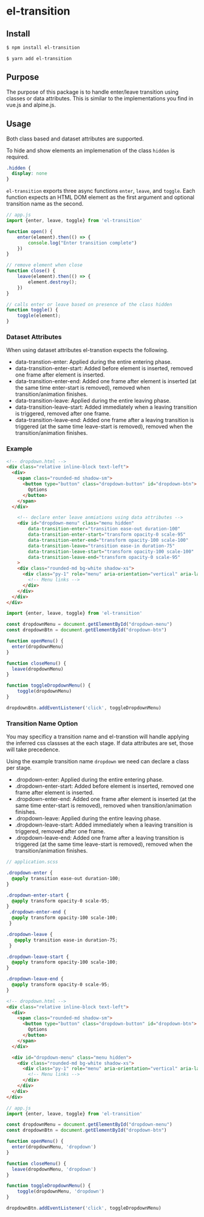 # el-transition

## Install
```bash
$ npm install el-transition
```

```
$ yarn add el-transition
```

## Purpose
The purpose of this package is to handle enter/leave transition using classes or data attributes. This is similar to the implementations you find in vue.js and alpine.js.

## Usage
Both class based and dataset attributes are supported. 

To hide and show elements an implemenation of the class `hidden` is required.  

```css
.hidden {
  display: none
}
```

`el-transition` exports three async functions `enter`, `leave`, and `toggle`. Each function expects an HTML DOM element as the first argument and optional transition name as the second. 

```js
// app.js
import {enter, leave, toggle} from 'el-transition'

function open() {
    enter(element).then(() => {
        console.log("Enter transition complete")
    })
}

// remove element when close
function close() {
    leave(element).then(() => {
        element.destroy();
    })
}

// calls enter or leave based on presence of the class hidden
function toggle() {
    toggle(element);
}
```

### Dataset Attributes
When using dataset attributes el-transtion expects the following.

* data-transtion-enter: Applied during the entire entering phase.
* data-transition-enter-start: Added before element is inserted, removed one frame after element is inserted.
* data-transition-enter-end: Added one frame after element is inserted (at the same time enter-start is removed), removed when transition/animation finishes.
* data-transition-leave: Applied during the entire leaving phase.
* data-transition-leave-start: Added immediately when a leaving transition is triggered, removed after one frame.
* data-transition-leave-end: Added one frame after a leaving transition is triggered (at the same time leave-start is removed), removed when the transition/animation finishes.


### Example 
```html
<!-- dropdown.html -->
<div class="relative inline-block text-left">
  <div>
    <span class="rounded-md shadow-sm">
      <button type="button" class="dropdown-button" id="dropdown-btn">
        Options
      </button>
    </span>
  </div>

    <!-- declare enter leave anmiations using data attributes -->
    <div id="dropdown-menu" class="menu hidden"
        data-transition-enter="transition ease-out duration-100"
        data-transition-enter-start="transform opacity-0 scale-95"
        data-transition-enter-end="transform opacity-100 scale-100"
        data-transition-leave="transition ease-in duration-75"
        data-transition-leave-start="transform opacity-100 scale-100"
        data-transition-leave-end="transform opacity-0 scale-95"
    >
    <div class="rounded-md bg-white shadow-xs">
      <div class="py-1" role="menu" aria-orientation="vertical" aria-labelledby="options-menu">
        <!-- Menu links -->
      </div>
    </div>
  </div>
</div>
```

```js
import {enter, leave, toggle} from 'el-transition'

const dropdownMenu = document.getElementById("dropdown-menu")
const dropdownBtn = document.getElementById("dropdown-btn")

function openMenu() {
  enter(dropdownMenu)
}

function closeMenu() {
  leave(dropdownMenu)
}

function toggleDropdownMenu() {
    toggle(dropdownMenu)
}

dropdownBtn.addEventListener('click', toggleDropdownMenu)
```

### Transition Name Option
You may specificy a transition name and el-transtion will handle applying the inferred css classses at the each stage. If data attributes are set, those will take precedence.

Using the example transition name `dropdown` we need can declare a class per stage. 

* .dropdown-enter: Applied during the entire entering phase.
* .dropdown-enter-start: Added before element is inserted, removed one frame after element is inserted.
* .dropdown-enter-end: Added one frame after element is inserted (at the same time enter-start is removed), removed when transition/animation finishes.
* .dropdown-leave: Applied during the entire leaving phase.
* .dropdown-leave-start: Added immediately when a leaving transition is triggered, removed after one frame.
* .dropdown-leave-end: Added one frame after a leaving transition is triggered (at the same time leave-start is removed), removed when the transition/animation finishes.

```scss
// application.scss

.dropdown-enter {
  @apply transition ease-out duration-100;
}

.dropdown-enter-start {
  @apply transform opacity-0 scale-95;
}
 .dropdown-enter-end {
  @apply transform opacity-100 scale-100;
 }

.dropdown-leave {
   @apply transition ease-in duration-75;
 }

.dropdown-leave-start {
  @apply transform opacity-100 scale-100;
}

.dropdown-leave-end {
  @apply transform opacity-0 scale-95;
}
```

```html
<!-- dropdown.html -->
<div class="relative inline-block text-left">
  <div>
    <span class="rounded-md shadow-sm">
      <button type="button" class="dropdown-button" id="dropdown-btn">
        Options
      </button>
    </span>
  </div>

  <div id="dropdown-menu" class="menu hidden">
    <div class="rounded-md bg-white shadow-xs">
      <div class="py-1" role="menu" aria-orientation="vertical" aria-labelledby="options-menu">
        <!-- Menu links -->
      </div>
    </div>
  </div>
</div>
```

```js
// app.js
import {enter, leave, toggle} from 'el-transition'

const dropdownMenu = document.getElementById("dropdown-menu")
const dropdownBtn = document.getElementById("dropdown-btn")

function openMenu() {
  enter(dropdownMenu, 'dropdown')
}

function closeMenu() {
  leave(dropdownMenu, 'dropdown')
}

function toggleDropdownMenu() {
    toggle(dropdownMenu, 'dropdown')
}

dropdownBtn.addEventListener('click', toggleDropdownMenu)
```
